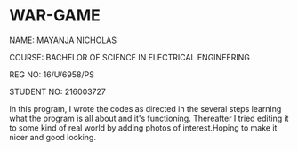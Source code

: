 # WAR-GAME

NAME: MAYANJA NICHOLAS

COURSE: BACHELOR OF SCIENCE IN ELECTRICAL ENGINEERING

REG NO: 16/U/6958/PS

STUDENT NO: 216003727

In this program, I wrote the codes as directed in the several steps learning what the program is all about and it's functioning. Thereafter I tried editing it to some kind of real world by adding photos of interest.Hoping to make it nicer and good looking.
